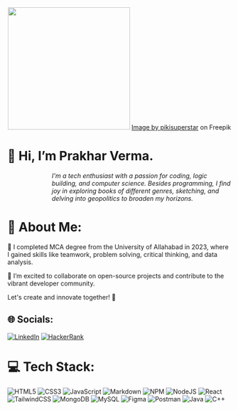 <div align="center">
<img src="https://github.com/Prakhar-Verma39/Prakhar-Verma39/assets/103757447/d57324aa-c88d-4966-a9e9-44066f0e1c5c" height="275px" width="275px"/>
<a href="https://www.freepik.com/free-vector/flat-creativity-concept-illustration_14620625.htm">Image by pikisuperstar</a> on Freepik
</div>

# 👋 Hi, I’m Prakhar Verma.

<div style="padding-left:100px;" ><i>I'm a tech enthusiast with a passion for coding, logic building, and computer science. Besides programming, I find joy in exploring books of different genres, sketching, and delving into geopolitics to broaden my horizons.</i></div>


# 💫 About Me:

🌱 I completed MCA degree from the University of Allahabad in 2023, where I gained skills like teamwork, problem solving, critical thinking, and data analysis.

💞️ I’m excited to collaborate on open-source projects and contribute to the vibrant developer community.

Let's create and innovate together! 🚀


## 🌐 Socials:
[![LinkedIn](https://img.shields.io/badge/LinkedIn-%230077B5.svg?logo=linkedin&logoColor=white)](https://www.linkedin.com/in/pvcode7/) [![HackerRank](https://img.shields.io/badge/HackerRank-%32c766.svg)](https://www.hackerrank.com/profile/prakharverma3997)

# 💻 Tech Stack:
![HTML5](https://img.shields.io/badge/html5-%23E34F26.svg?style=for-the-badge&logo=html5&logoColor=white) ![CSS3](https://img.shields.io/badge/css3-%231572B6.svg?style=for-the-badge&logo=css3&logoColor=white)  ![JavaScript](https://img.shields.io/badge/javascript-%23323330.svg?style=for-the-badge&logo=javascript&logoColor=%23F7DF1E) ![Markdown](https://img.shields.io/badge/markdown-%23000000.svg?style=for-the-badge&logo=markdown&logoColor=white) ![NPM](https://img.shields.io/badge/NPM-%23000000.svg?style=for-the-badge&logo=npm&logoColor=white) ![NodeJS](https://img.shields.io/badge/node.js-6DA55F?style=for-the-badge&logo=node.js&logoColor=white) ![React](https://img.shields.io/badge/react-%2320232a.svg?style=for-the-badge&logo=react&logoColor=%2361DAFB) ![TailwindCSS](https://img.shields.io/badge/tailwindcss-%2338B2AC.svg?style=for-the-badge&logo=tailwind-css&logoColor=white) ![MongoDB](https://img.shields.io/badge/MongoDB-%234ea94b.svg?style=for-the-badge&logo=mongodb&logoColor=white) ![MySQL](https://img.shields.io/badge/mysql-%2300f.svg?style=for-the-badge&logo=mysql&logoColor=white) ![Figma](https://img.shields.io/badge/figma-%23F24E1E.svg?style=for-the-badge&logo=figma&logoColor=white) ![Postman](https://img.shields.io/badge/Postman-FF6C37?style=for-the-badge&logo=postman&logoColor=white) ![Java](https://img.shields.io/badge/java-%23ED8B00.svg?style=for-the-badge&logo=java&logoColor=white) ![C++](https://img.shields.io/badge/c++-%2300599C.svg?style=for-the-badge&logo=c%2B%2B&logoColor=white)
